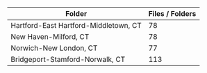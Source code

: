 | Folder                                |   Files / Folders |
|---------------------------------------|-------------------|
| Hartford-East Hartford-Middletown, CT |                78 |
| New Haven-Milford, CT                 |                78 |
| Norwich-New London, CT                |                77 |
| Bridgeport-Stamford-Norwalk, CT       |               113 |